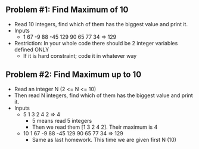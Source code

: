 ## Problem #1: Find Maximum of 10

- Read 10 integers, find which of them has the biggest value and print it.
- Inputs
  - 1 67 -9 88 -45 129 90 65 77 34 ⇒ 129
- Restriction: In your whole code there should be 2 integer variables defined
  ONLY
  - If it is hard constraint; code it in whatever way

## Problem #2: Find Maximum up to 10

- Read an integer N (2 <= N <= 10)
- Then read N integers, find which of them has the biggest value and print it.
- Inputs
  - 5 1 3 2 4 2 ⇒ 4
    - 5 means read 5 integers
    - Then we read them [1 3 2 4 2]. Their maximum is 4
  - 10 1 67 -9 88 -45 129 90 65 77 34 ⇒ 129
    - Same as last homework. This time we are given first N (10)
